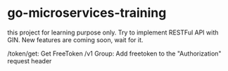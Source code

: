 # go-microservices-training
this project for learning purpose only.
Try to implement RESTFul API with GIN.
New features are coming soon, wait for it.

/token/get: Get FreeToken
/v1 Group: Add freetoken to the "Authorization" request header